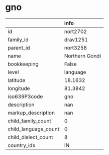 # gno
|                      | info           |
|:---------------------|:---------------|
| id                   | nort2702       |
| family_id            | drav1251       |
| parent_id            | nort3258       |
| name                 | Northern Gondi |
| bookkeeping          | False          |
| level                | language       |
| latitude             | 18.1632        |
| longitude            | 81.3842        |
| iso639P3code         | gno            |
| description          | nan            |
| markup_description   | nan            |
| child_family_count   | 0              |
| child_language_count | 0              |
| child_dialect_count  | 8              |
| country_ids          | IN             |